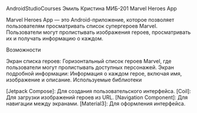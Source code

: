  AndroidStudioCourses
Эмиль Кристина МИБ-201 Marvel Heroes App

Marvel Heroes App — это Android-приложение, которое позволяет пользователям просматривать список супергероев Marvel. Пользователи могут пролистывать изображения героев, просматривать их и получать информацию о каждом.

Возможности

Экран списка героев: Горизонтальный список героев Marvel, где пользователи могут пролистывать доступных персонажей.
Экран подробной информации: Информация о каждом герое, включая имя, изображение и описание.
Используемые библиотеки

[Jetpack Compose]: Для создания пользовательского интерфейса.
[Coil]: Для загрузки изображений героев из URL.
[Navigation Component]: Для навигации между экранами.
[Material3]: Для оформления интерфейса.
